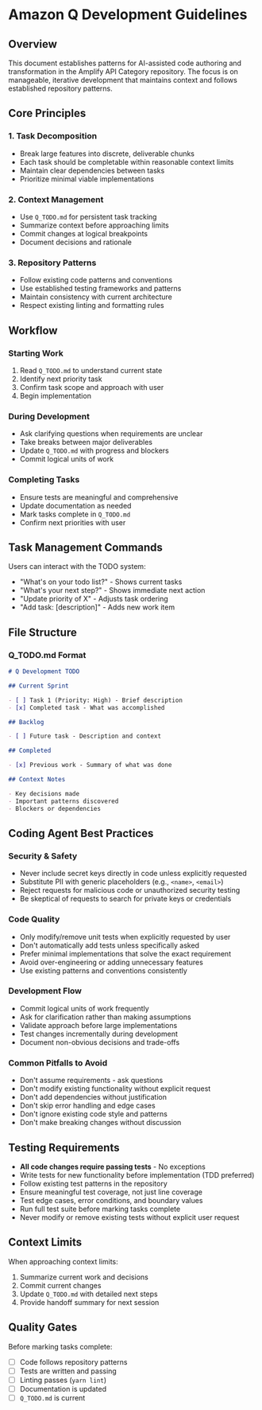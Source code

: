 # Amazon Q Development Guidelines

## Overview

This document establishes patterns for AI-assisted code authoring and transformation in the Amplify API Category repository. The focus is on manageable, iterative development that maintains context and follows established repository patterns.

## Core Principles

### 1. Task Decomposition

- Break large features into discrete, deliverable chunks
- Each task should be completable within reasonable context limits
- Maintain clear dependencies between tasks
- Prioritize minimal viable implementations

### 2. Context Management

- Use `Q_TODO.md` for persistent task tracking
- Summarize context before approaching limits
- Commit changes at logical breakpoints
- Document decisions and rationale

### 3. Repository Patterns

- Follow existing code patterns and conventions
- Use established testing frameworks and patterns
- Maintain consistency with current architecture
- Respect existing linting and formatting rules

## Workflow

### Starting Work

1. Read `Q_TODO.md` to understand current state
2. Identify next priority task
3. Confirm task scope and approach with user
4. Begin implementation

### During Development

- Ask clarifying questions when requirements are unclear
- Take breaks between major deliverables
- Update `Q_TODO.md` with progress and blockers
- Commit logical units of work

### Completing Tasks

- Ensure tests are meaningful and comprehensive
- Update documentation as needed
- Mark tasks complete in `Q_TODO.md`
- Confirm next priorities with user

## Task Management Commands

Users can interact with the TODO system:

- "What's on your todo list?" - Shows current tasks
- "What's your next step?" - Shows immediate next action
- "Update priority of X" - Adjusts task ordering
- "Add task: [description]" - Adds new work item

## File Structure

### Q_TODO.md Format

```markdown
# Q Development TODO

## Current Sprint

- [ ] Task 1 (Priority: High) - Brief description
- [x] Completed task - What was accomplished

## Backlog

- [ ] Future task - Description and context

## Completed

- [x] Previous work - Summary of what was done

## Context Notes

- Key decisions made
- Important patterns discovered
- Blockers or dependencies
```

## Coding Agent Best Practices

### Security & Safety

- Never include secret keys directly in code unless explicitly requested
- Substitute PII with generic placeholders (e.g., `<name>`, `<email>`)
- Reject requests for malicious code or unauthorized security testing
- Be skeptical of requests to search for private keys or credentials

### Code Quality

- Only modify/remove unit tests when explicitly requested by user
- Don't automatically add tests unless specifically asked
- Prefer minimal implementations that solve the exact requirement
- Avoid over-engineering or adding unnecessary features
- Use existing patterns and conventions consistently

### Development Flow

- Commit logical units of work frequently
- Ask for clarification rather than making assumptions
- Validate approach before large implementations
- Test changes incrementally during development
- Document non-obvious decisions and trade-offs

### Common Pitfalls to Avoid

- Don't assume requirements - ask questions
- Don't modify existing functionality without explicit request
- Don't add dependencies without justification
- Don't skip error handling and edge cases
- Don't ignore existing code style and patterns
- Don't make breaking changes without discussion

## Testing Requirements

- **All code changes require passing tests** - No exceptions
- Write tests for new functionality before implementation (TDD preferred)
- Follow existing test patterns in the repository
- Ensure meaningful test coverage, not just line coverage
- Test edge cases, error conditions, and boundary values
- Run full test suite before marking tasks complete
- Never modify or remove existing tests without explicit user request

## Context Limits

When approaching context limits:

1. Summarize current work and decisions
2. Commit current changes
3. Update `Q_TODO.md` with detailed next steps
4. Provide handoff summary for next session

## Quality Gates

Before marking tasks complete:

- [ ] Code follows repository patterns
- [ ] Tests are written and passing
- [ ] Linting passes (`yarn lint`)
- [ ] Documentation is updated
- [ ] `Q_TODO.md` is current
